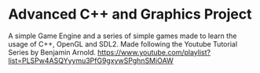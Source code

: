 # Advanced C++ and Graphics Project

A simple Game Engine and a series of simple games made to learn the usage of C++, OpenGL and SDL2.
Made following the Youtube Tutorial Series by Benjamin Arnold.
https://www.youtube.com/playlist?list=PLSPw4ASQYyymu3PfG9gxywSPghnSMiOAW
